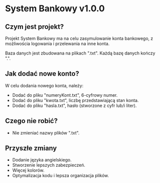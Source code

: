 # System Bankowy v1.0.0

## Czym jest projekt?

Projekt System Bankowy ma na celu zasymulowanie konta bankowego, z możliwościa logowania i przelewania na inne konta.

Baza danych jest zbudowana na plikach ".txt". Każdą bazę danych kończy ".".

## Jak dodać nowe konto?

W celu dodania nowego konta, należy:
- Dodać do pliku "numeryKont.txt", 6-cyfrowy numer.
- Dodać do pliku "kwota.txt", liczbę przedstawiającą stan konta.
- Dodać do pliku "hasla.txt", hasło (stworzone z cyfr lub/i liter).

## Czego nie robić?
- Nie zmieniać nazwy plików ".txt".

## Przyszłe zmiany
- Dodanie języka angielskiego.
- Stworzenie lepszych zabezpieczeń.
- Więcej kolorów.
- Optymalizacja kodu i lepsza organizacja plików.


